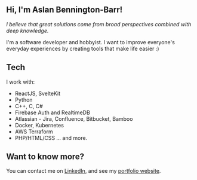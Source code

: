 ## Hi, I'm Aslan Bennington-Barr!
_I believe that great solutions come from broad perspectives combined with deep knowledge._

I'm a software developer and hobbyist. I want to improve everyone's everyday experiences by creating tools that make life easier :)

## Tech
I work with:
- ReactJS, SvelteKit
- Python
- C++, C, C#
- Firebase Auth and RealtimeDB
- Atlassian - Jira, Confluence, Bitbucket, Bamboo
- Docker, Kubernetes
- AWS Terraform
- PHP/HTML/CSS
... and more.

## Want to know more?
You can contact me on [LinkedIn](https://www.linkedin.com/in/aslan-bennington-barr/), and see my [portfolio website](https://aslan-bennington-barr.vercel.app/).
